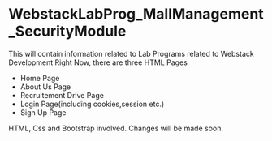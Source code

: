 # WebstackLabProg_MallManagement_SecurityModule
This will contain information related to Lab Programs related to Webstack Development
Right Now, there are three HTML Pages
- Home Page
- About Us Page
- Recruitement Drive Page
- Login Page(including cookies,session etc.)
- Sign Up Page

HTML, Css and Bootstrap involved. Changes will be made soon.
